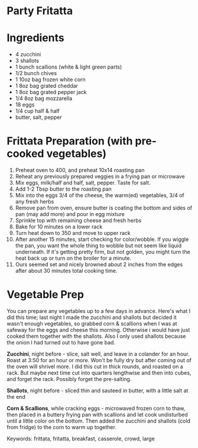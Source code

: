 # Party Fritatta


# Ingredients

* 4 zucchini
* 3 shallots
* 1 bunch scallions (white & light green parts)
* 1/2 bunch chives
* 1 10oz bag frozen white corn
* 1 8oz bag grated cheddar
* 1 8oz bag grated pepper jack
* 1/4 8oz bag mozzarella 
* 18 eggs
* 1/4 cup half & half
* butter, salt, pepper

# Frittata Preparation (with pre-cooked vegetables)

1. Preheat oven to 400, and preheat 10x14 roasting pan
2. Reheat any previously prepared veggies in a frying pan or microwave 
3. Mix eggs, milk/half and half, salt, pepper. Taste for salt.
4. Add 1-2 Tbsp butter to the roasting pan
5. Mix into the eggs 3/4 of the cheese, the warm(ed) vegetables, 3/4 of any fresh herbs
6. Remove pan from oven, ensure butter is coating the bottom and sides of pan (may add more) and pour in egg mixture
7. Sprinkle top with remaining cheese and fresh herbs
8. Bake for 10 minutes on a lower rack 
9. Turn heat down to 350 and move to upper rack 
10. After another 15 minutes, start checking for color/wobble. If you wiggle the pan, you want the whole thing to wobble but not seem like liquid underneath. If it's getting pretty firm, but not golden, you might turn the heat back up or turn on the broiler for a minute.
11. Ours seemed set and nicely browned about 2 inches from the edges after about 30 minutes total cooking time.

# Vegetable Prep
You can prepare any vegetables up to a few days in advance. Here's what I did this time; last night I made the zucchini and shallots but decided it wasn't enough vegetables, so grabbed corn & scallions when I was at safeway for the eggs and cheese this morning. Otherwise i would have just cooked them together with the shallots. Also I only used shallots because the onion I had turned out to have gone bad.

**Zucchini**, night before - slice, salt well, and leave in a colander for an hour. Roast at 3:50 for an hour or more. Won't be fully dry but after coming out of the oven will shrivel more. I did this cut in thick rounds, and roasted on a rack. But maybe next time cut into quarters lengthwise and then into cubes, and forget the rack. Possibly forget the pre-salting.

**Shallots**, night before - sliced thin and sauteed in butter, with a little salt at the end

**Corn & Scallions**, while cracking eggs - microwaved frozen corn to thaw, then placed in a buttery frying pan with scallions and let cook undisturbed until a little color on the bottom. Then added the zucchini and shallots (cold from fridge) to the corn to warm up together.

Keywords: frittata, fritatta, breakfast, casserole, crowd, large
